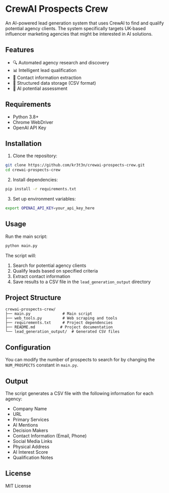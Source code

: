 # CrewAI Prospects Crew

An AI-powered lead generation system that uses CrewAI to find and qualify potential agency clients. The system specifically targets UK-based influencer marketing agencies that might be interested in AI solutions.

## Features

- 🔍 Automated agency research and discovery
- 📊 Intelligent lead qualification
- 📝 Contact information extraction
- 💾 Structured data storage (CSV format)
- 🤖 AI potential assessment

## Requirements

- Python 3.8+
- Chrome WebDriver
- OpenAI API Key

## Installation

1. Clone the repository:
```bash
git clone https://github.com/kr3t3n/crewai-prospects-crew.git
cd crewai-prospects-crew
```

2. Install dependencies:
```bash
pip install -r requirements.txt
```

3. Set up environment variables:
```bash
export OPENAI_API_KEY=your_api_key_here
```

## Usage

Run the main script:
```bash
python main.py
```

The script will:
1. Search for potential agency clients
2. Qualify leads based on specified criteria
3. Extract contact information
4. Save results to a CSV file in the `lead_generation_output` directory

## Project Structure

```
crewai-prospects-crew/
├── main.py              # Main script
├── web_tools.py         # Web scraping and tools
├── requirements.txt     # Project dependencies
├── README.md           # Project documentation
└── lead_generation_output/  # Generated CSV files
```

## Configuration

You can modify the number of prospects to search for by changing the `NUM_PROSPECTS` constant in `main.py`.

## Output

The script generates a CSV file with the following information for each agency:
- Company Name
- URL
- Primary Services
- AI Mentions
- Decision Makers
- Contact Information (Email, Phone)
- Social Media Links
- Physical Address
- AI Interest Score
- Qualification Notes

## License

MIT License 
